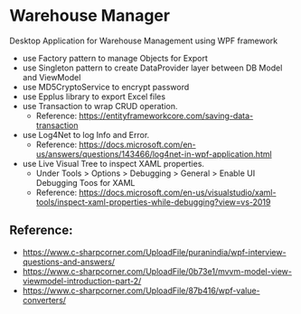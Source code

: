 # Warehouse Manager
Desktop Application for Warehouse Management using WPF framework
 - use Factory pattern to manage Objects for Export
 - use Singleton pattern to create DataProvider layer between DB Model and ViewModel
 - use MD5CryptoService to encrypt password
 - use Epplus library to export Excel files
 - use Transaction to wrap CRUD operation. 
   - Reference: https://entityframeworkcore.com/saving-data-transaction
 - use Log4Net to log Info and Error. 
   - Reference: https://docs.microsoft.com/en-us/answers/questions/143466/log4net-in-wpf-application.html
 - use Live Visual Tree to inspect XAML properties. 
   - Under Tools > Options > Debugging > General > Enable UI Debugging Toos for XAML
   - Reference: https://docs.microsoft.com/en-us/visualstudio/xaml-tools/inspect-xaml-properties-while-debugging?view=vs-2019
## Reference: 
 - https://www.c-sharpcorner.com/UploadFile/puranindia/wpf-interview-questions-and-answers/
 - https://www.c-sharpcorner.com/UploadFile/0b73e1/mvvm-model-view-viewmodel-introduction-part-2/
 - https://www.c-sharpcorner.com/UploadFile/87b416/wpf-value-converters/
